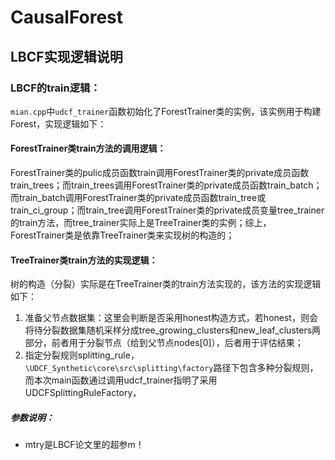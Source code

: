 # CausalForest

## LBCF实现逻辑说明

### LBCF的train逻辑：
`mian.cpp`中`udcf_trainer`函数初始化了ForestTrainer类的实例，该实例用于构建Forest，实现逻辑如下：
#### ForestTrainer类train方法的调用逻辑：
ForestTrainer类的pulic成员函数train调用ForestTrainer类的private成员函数train_trees；而train_trees调用ForestTrainer类的private成员函数train_batch；而train_batch调用ForestTrainer类的private成员函数train_tree或train_ci_group；而train_tree调用ForestTrainer类的private成员变量tree_trainer的train方法，而tree_trainer实际上是TreeTrainer类的实例；综上，ForestTrainer类是依靠TreeTrainer类来实现树的构造的；

#### TreeTrainer类train方法的实现逻辑：
树的构造（分裂）实际是在TreeTrainer类的train方法实现的，该方法的实现逻辑如下：

1. 准备父节点数据集：这里会判断是否采用honest构造方式，若honest，则会将待分裂数据集随机采样分成tree_growing_clusters和new_leaf_clusters两部分，前者用于分裂节点（给到父节点nodes[0]），后者用于评估结果；
2. 指定分裂规则splitting_rule，`\UDCF_Synthetic\core\src\splitting\factory`路径下包含多种分裂规则，而本次main函数通过调用udcf_trainer指明了采用UDCFSplittingRuleFactory，




##### 参数说明：
- mtry是LBCF论文里的超参m！